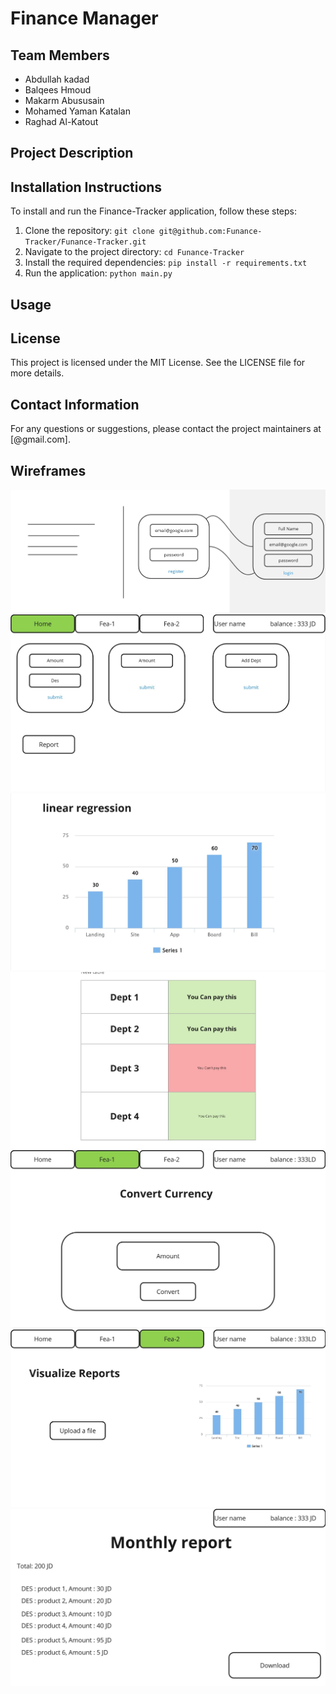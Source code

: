 # Finance Manager

## Team Members

- Abdullah kadad
- Balqees Hmoud
- Makarm Abususain
- Mohamed Yaman Katalan
- Raghad Al-Katout

## Project Description

## Installation Instructions

To install and run the Finance-Tracker application, follow these steps:

1. Clone the repository: `git clone git@github.com:Funance-Tracker/Funance-Tracker.git`
2. Navigate to the project directory: `cd Funance-Tracker`
3. Install the required dependencies: `pip install -r requirements.txt`
4. Run the application: `python main.py`

## Usage

## License

This project is licensed under the MIT License. See the LICENSE file for more details.

## Contact Information

For any questions or suggestions, please contact the project maintainers at [@gmail.com].

## Wireframes

![Alt Text](./assets/1.jpg)
![Alt Text](./assets/2.jpg)
![Alt Text](./assets/3.jpg)
![Alt Text](./assets/4.jpg)
![Alt Text](./assets/5.jpg)
![Alt Text](./assets/6.jpg)
![Alt Text](./assets/7.jpg)
